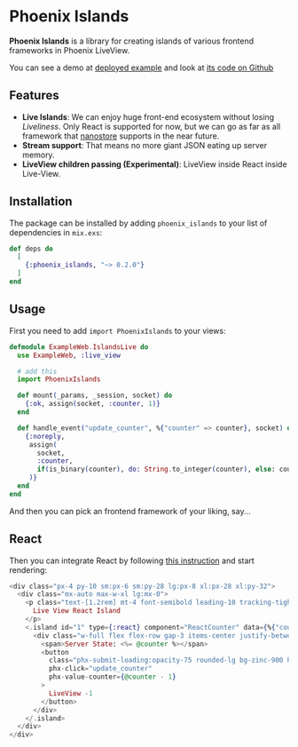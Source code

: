 # Phoenix Islands

**Phoenix Islands** is a library for creating islands of various frontend frameworks in Phoenix LiveView.

You can see a demo at [deployed example](https://phoenix-islands-example.fly.dev/) and look at [its code on Github](https://github.com/phoenix-islands/phoenix-islands-js/tree/main/example)

## Features

- **Live Islands**: We can enjoy huge front-end ecosystem without losing _Liveliness_. Only React is supported for now, but we can go as far as all framework that [nanostore](https://github.com/nanostores/nanostores) supports in the near future.
- **Stream support**: That means no more giant JSON eating up server memory.
- **LiveView children passing (Experimental)**: LiveView inside React inside Live-View.

## Installation

The package can be installed by adding `phoenix_islands` to your list of dependencies in `mix.exs`:

```elixir
def deps do
  [
    {:phoenix_islands, "~> 0.2.0"}
  ]
end
```

## Usage

First you need to add `import PhoenixIslands` to your views:

```elixir
defmodule ExampleWeb.IslandsLive do
  use ExampleWeb, :live_view

  # add this
  import PhoenixIslands

  def mount(_params, _session, socket) do
    {:ok, assign(socket, :counter, 1)}
  end

  def handle_event("update_counter", %{"counter" => counter}, socket) do
    {:noreply,
     assign(
       socket,
       :counter,
       if(is_binary(counter), do: String.to_integer(counter), else: counter)
     )}
  end
end
```

And then you can pick an frontend framework of your liking, say...

## React

Then you can integrate React by following [this instruction](`e:phoenix_islands:react.md`) and start rendering:

```heex
<div class="px-4 py-10 sm:px-6 sm:py-28 lg:px-8 xl:px-28 xl:py-32">
  <div class="mx-auto max-w-xl lg:mx-0">
    <p class="text-[1.2rem] mt-4 font-semibold leading-10 tracking-tighter text-zinc-900">
      Live View React Island
    </p>
    <.island id="1" type={:react} component="ReactCounter" data={%{"counter" => @counter}}>
      <div class="w-full flex flex-row gap-3 items-center justify-between">
        <span>Server State: <%= @counter %></span>
        <button
          class="phx-submit-loading:opacity-75 rounded-lg bg-zinc-900 hover:bg-zinc-700 py-2 px-3 text-sm font-semibold leading-6 text-white active:text-white/80"
          phx-click="update_counter"
          phx-value-counter={@counter - 1}
        >
          LiveView -1
        </button>
      </div>
    </.island>
  </div>
</div>
```
